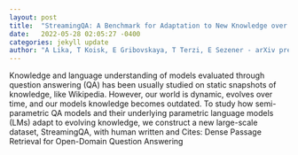 ```yaml
---
layout: post
title:  "StreamingQA: A Benchmark for Adaptation to New Knowledge over Time in Question Answering Models"
date:   2022-05-28 02:05:27 -0400
categories: jekyll update
author: "A Lika, T Koisk, E Gribovskaya, T Terzi, E Sezener - arXiv preprint arXiv , 2022"
---
```

Knowledge and language understanding of models evaluated through question answering (QA) has been usually studied on static snapshots of knowledge, like Wikipedia. However, our world is dynamic, evolves over time, and our models  knowledge becomes outdated. To study how semi-parametric QA models and their underlying parametric language models (LMs) adapt to evolving knowledge, we construct a new large-scale dataset, StreamingQA, with human written and  Cites: Dense Passage Retrieval for Open-Domain Question Answering